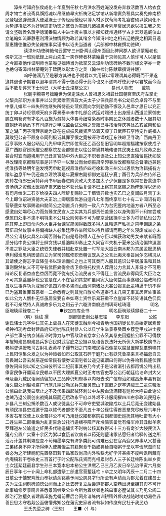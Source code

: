 <!-- { "loadSidebar": true } -->
　　漳州府知府张侯成化十年夏到任秋七月洪水百姓淹没发舟奔救活数百人给衣食周才物亡者设斋具馔招魂以吊继值旱灾祈祷沾足学馆从新増寘负租具实奏免修南桥民登坦途辟港道大便灌溉士子传经延他经以博人材乡饮茍简考礼宴耆硕以敦风化不为势却挠法不为奸瞒遣吏功徳之盛皆为实録凡诸被患今列屋奠居思欲以报生我之恩请文竖碑侯名璝字徳润番禺人中进士授主事以才擢知抚州通经学古才宏器逺威仪山立笔翰如流亷静恵利溥浃物情顾为政若其绪余今知浔州地之相去辽絶民之相离日逺蒙惠懐徳惟恐失坠雍按事实谨书以诏夫当道者（兵部郎中林雍撰功徳碑）
　　
　　读漳州功徳碑絶句云罢守三州卧两山漳州面目此碑间郡人欲识蒙庵老也傍斯文捉一班别纸録上两山先生一笑作碑者林蒙庵曩于京师见其人慎许可人以是信之今直辜他作证明师也蒙庵见拙诗当为抵掌又云漳州功徳碑絶不数时様文字亦一竒也絶句寄漳州林蒙庵刻于碑阴以彰太守之羙（翰林检讨陈献章撰诗并跋）
　　
　　呜呼徳润乃至是邪方其进也予期君以大用征以常理谓其必得既而不果遂迨其退也予期君以遐年谓其不得于彼必得于此今也又不遂呜呼徳润予以君故而今而后不敢复评天下士也已（大学士丘浚祭公文）
　　
　　易州人物志　　戴铣
　　
　　张鹏宇腾霄号拙庵世为保定涞水人曽祖思义祖彛仕国朝官至庆府左掌史父榘兵部职方主事并以公贵累赠至资政大夫太子少保兵部尚书公幼已负卓异不与里中羣儿嬉年十四失所怙继失所恃虽处茕疚而向学则勤励不懈及入邑庠才思日以充正统丁卯以诗经领顺天府乡荐景泰辛未中礼部会试廷对赐进士出身授山西道监察御史鹏立朝謇谔有才名凡百施为务持大体畧苛细常条奏时事闗民之休戚者数十人服其切直朝廷喜纳悉下有司施行之甲戍监会试公明之誉籍已寻按治隆庆等处乙亥监南和伯军之湖广丙子清理京畿为政在在卓振风裁贤声溢着天顺丁丑武臣石亨恃宠作威福人莫敢犯公奋不顾身卒同列极诋其罪亨恨之竟被诬称谪戍辽东铁岭卫寻改广西南丹卫后亨事败人服公昞见几先甲申宪宗即位宥还乙酉召复旧官明年超擢福建按察使戍子夏广西缺官廵抚擢公都察院左佥都御史以往公常谪其地偹谙其民夷土俗凡政命之出甚合时宜而邉境用宁己丑言官劾中外大臣之不职者误及公上知公忠直独留廵抚如故寻改理南京都察院事是非予夺一以至公而台纲振肃辛夘春后改都察院总督漕运兼廵抚淮扬等处明年盗发境丙申勅廵视鳯淮扬庐四府徐和滁三州公以恩信为治辑捕有方踰年盗息甲午仍还南京理院事是年夏擢右副都御史廵抚宁夏丁酉召为兵部右侍郎己亥转左侍郎壬寅特拜尚书甲辰春进阶资政大夫冬加太子少保自是多疾常在告蒙遣中贵汤药之资偕太医视疗累乞致仕不获允后复请不已上察其意坚赐之勑俾驰驿以还命有司月给米二石岁给役夫四人陛辞复赐钞二千缗皆异数也实乙巳之夏闰四月焉丁未今上即位诏进资徳大夫正治上卿居家优游自适凡七年而终享年七十有二讣闻诏有司营祭塟如故事赐谥曰懿简公之刚直贞介夷险一致凡六为台宪歴内地邉方者八所至必感激自効竭尽心力而务臻宜民宜人之实其为兵部责任盖重公以身殉国不计利害尝戒僚属曰处事不患不明特患不公耳公则何事不可为耶京营团操军士多为将领私役公力陈其弊上即日命内外大臣并台谏官简阅得数既多得人且精遂严私扰之禁申训諌之条营伍肃然故事主将偏禆缺人必集廷臣各举所知以待兵部请而用之年久寝废或举亦未尽公公请核实具名以闻否则有罚自是号称得人辽东守臣以擒获敌幼男女来献者既而悉分给中贵公惧将士肆贪残以启邉衅即奏止之大同官军失机于夏米公请治偏禆逗遛不进之罪及大臣之统驭失律者并械赴京处置一时军法大振云南木邦为其属孟密思柄専利侵渔思柄因请自立为官司领属修职贡朝议既从之公言此夷未奉旨尚尔恣横况从其请使之得志乎宜降玺书以理谕而抑之也上可其奏而人服其逺识公平居虽温和其处事则毅然执义不可夺有武臣兾得金齿卫叅将托权贵人荐用公力言其人非将才不可用辩论反复语益直色益厉而竟不従有抚治流民者久不得迁上言流民非得风宪大臣治之不可其意葢自荐也公言是在人不在官如其怠旷虽风宪大臣何益而事遂寝公临政简约毎以生事喜功为戒当岁饥四方奏多盗而山西河南诸处尤甚公报言此辈特逼于饥不得已为盗耳惟罪首恶者一二余悉宥之则其党自散矣各道奉行未几果无事其居官处事盖如此公为人悃朴无华虽居显要自奉如寒士资性乐易荘重不立崖岸不轻笑语其色侃侃若不可亲然待人真诚故多乐为之用云子六璇济南府通判瑀珂玹琦瑾
　　
　　明名臣琬琰续録卷二十
　　
　　●钦定四库全书
　　
　　明名臣琬琰续録卷二十一
　　
　　（明）徐纮 撰
　　
　　副都御史谢公墓志铭　　李东阳
　　
　　公姓谢氏讳士元字仲仁其先上虞县人在宋徙玉融州今福青地也国初徙长乐县始定居焉曽祖钟祖琬考盘封建昌府知府妣陈氏封恭人公以县学生举景泰癸酉乡荐登甲戍进士授户部主事分纳京储首论时弊力与中官敌敌者忿幸公去系其羣吏因攟摭公罪不可得数年擢知建昌府建昌兵多窃民财武官庇之公摄以危语皆畏法奸无所伏大新学校购书万卷躬督课授教习古射礼表黄孝子谭节妇之门南城民得石像蒙以腐鼠置屋瓦羣鸦噪其上民阳惊集众发之以为神趋者如市公取其石碎于庭乃止有妖凭鲁巫来言祸福忽自云吾畏谢公吾去矣巫遂如常民有懐劵讼田宅者公遥见辄谓曰何得以伪券咍我民遽伏罪僚佐问曰何以知之公曰彼所讼二纪前事其券乃今式于是讼者渐引去郡再饥公稍出私俸富民争开廪延籴民赖以不困大理卿夏公时正考核官吏荐公治行朝廷给诰命封大父母及妻九载民诣阙请留加从三品俸仍知府事以内艰去改广信府治如建昌永丰县有银冶久閟处州越境盗广行旅几絶公勒民兵东至灵鹫山下直趋之逻卒遇贼王二辈矢輙发公惊曰此诱我曰亟止之不及伏果四起贼环刺公中左股血流满鞾有廵检大呼曰此谢公也贼乃退公裹创出战捣其窟而还后改永平府以外艰不赴服阕擢四川右叅政流民冦东乡县凡三刦公捕杀数百人或议徙县公不可命守吏甓城浚隍戍以土兵后竟无变建始县有顽民挟县吏或邀于路以怵代者部使不至凡五十年公径往得首恶羣党尽散居六年升本省右布政使上以全蜀非公不可乃用廷议擢都察院右副都御史廵抚其地吐畨有大小二姓生熟二部相煽为乱吏告急公托行邉缮亭障严斥堠简实畨觉有偹军帅其丑献羊豕罗拜道左公谕遣之奸民多代输邉储实不时纳公核其数得米十三方有竒岁大祲民流入藩府公置广实室十余区为粥以食饿者饮病者以药死则塟诸冢丛愿归者给驿传送之所活万计盖其剸繁应变不茍绳墨卒克有济多类此可谓难已公在官两迎父养事从父甚谨三弟终身不异才所得俸入使弟侄主其籍聚食千指或弗给自啜粥于堂以率俭旅孤而贫者必为之所建祠祀先置祭田若干畆家政尚肃内外秩秩尤好学非甚疾不废吟讽所藏有约庵稿若干卷咏史三百首行于时公配陈氏贤而克相累封恭人三子长廷柱陈出举乡贡士次廷棐廷最县学生孙三本寛本忠本裕公生洪熈乙巳三月乙亥日卒弘治甲寅六月庚辰日享年七十讣闻上命礼部遣祭工部遣官营塟廷柱卜卒之又明年丙辰十二月二十四日塟公于懐安鸡笼山奉状请余铭墓予闻公夙具才行所至有声绩而为郡尤着在建昌士夫为立生祠刻碑颂徳公闻而止之比去碑复立后尝道郡郡人空巷出迓至拥其舆不可行此事编修罗景鸣言甚悉景鸣尝受公业今所为着状者也铭曰事必歴试其长乃见公阅二郡治行独擅久者建昌泽施尤徧前曹后台罔弗谙练内训耕穑外督攻战随时树功曷往非善民思太守若觌公面彼懵弗知公在藩宪史家者流有状如传庶有民社于我民劝
　　
　　王氏先茔之碑（王恕）　　王■〈亻与〉
　　
